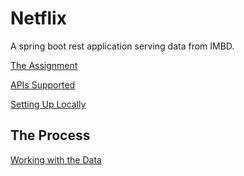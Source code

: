 # Netflix

A spring boot rest application serving data from IMBD.

[The Assignment](assignment.md)

[APIs Supported](apis.md)

[Setting Up Locally](settingUp.md)

## The Process 
[Working with the Data](data.md)


